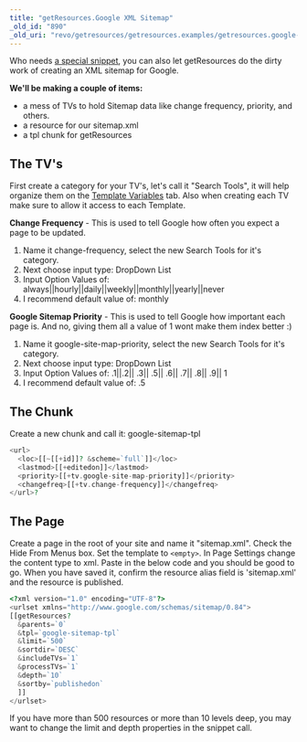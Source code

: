 ```yaml
---
title: "getResources.Google XML Sitemap"
_old_id: "890"
_old_uri: "revo/getresources/getresources.examples/getresources.google-xml-sitemap"
---
```


Who needs [a special snippet](extras/googlesitemap "GoogleSiteMap"), you can also let getResources do the dirty work of creating an XML sitemap for Google.

**We'll be making a couple of items:**

- a mess of TVs to hold Sitemap data like change frequency, priority, and others.
- a resource for our sitemap.xml
- a tpl chunk for getResources

## The TV's

First create a category for your TV's, let's call it "Search Tools", it will help organize them on the [Template Variables](making-sites-with-modx/customizing-content/template-variables "Template Variables") tab. Also when creating each TV make sure to allow it access to each Template.

**Change Frequency** - This is used to tell Google how often you expect a page to be updated.

1. Name it change-frequency, select the new Search Tools for it's category.
2. Next choose input type: DropDown List
3. Input Option Values of: always||hourly||daily||weekly||monthly||yearly||never
4. I recommend default value of: monthly

**Google Sitemap Priority** - This is used to tell Google how important each page is. And no, giving them all a value of 1 wont make them index better :)

1. Name it google-site-map-priority, select the new Search Tools for it's category.
2. Next choose input type: DropDown List
3. Input Option Values of: .1||.2|| .3|| .5|| .6|| .7|| .8|| .9|| 1
4. I recommend default value of: .5

## The Chunk

Create a new chunk and call it: google-sitemap-tpl

``` php 
<url>      
  <loc>[[~[[+id]]? &scheme=`full`]]</loc>
  <lastmod>[[+editedon]]</lastmod>
  <priority>[[+tv.google-site-map-priority]]</priority>
  <changefreq>[[+tv.change-frequency]]</changefreq>
</url>?
```

## The Page

Create a page in the root of your site and name it "sitemap.xml". Check the Hide From Menus box. Set the template to `<empty>`. In Page Settings change the content type to xml. Paste in the below code and you should be good to go. When you have saved it, confirm the resource alias field is 'sitemap.xml' and the resource is published.

``` php 
<?xml version="1.0" encoding="UTF-8"?>
<urlset xmlns="http://www.google.com/schemas/sitemap/0.84">
[[getResources?
  &parents=`0`
  &tpl=`google-sitemap-tpl`
  &limit=`500`
  &sortdir=`DESC`
  &includeTVs=`1`
  &processTVs=`1`
  &depth=`10`
  &sortby=`publishedon`
  ]] 
</urlset>
```

If you have more than 500 resources or more than 10 levels deep, you may want to change the limit and depth properties in the snippet call.
